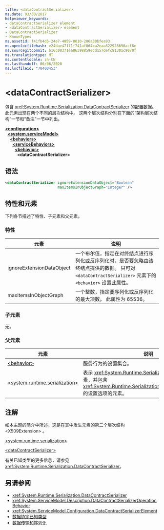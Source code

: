 ```yaml
---
title: <dataContractSerializer>
ms.date: 03/30/2017
helpviewer_keywords:
- dataContractSerializer element
- <dataContractSerializer> element
- DataContractSerializer
- KnownTypes
ms.assetid: f41fb4d5-24e7-4059-8010-286a30bfea93
ms.openlocfilehash: e24dae47171f741af064ca2eaa822928690acf6e
ms.sourcegitcommit: b16c00371ea06398859ecd157defc81301c9070f
ms.translationtype: MT
ms.contentlocale: zh-CN
ms.lasthandoff: 06/06/2020
ms.locfileid: "70400453"
---
```

# \<dataContractSerializer>
包含 <xref:System.Runtime.Serialization.DataContractSerializer> 的配置数据。 此元素出现在两个不同的层次结构中。 这两个层次结构分别在下面的“架构层次结构”一节和“备注”一节中列出。  
  
[**\<configuration>**](../configuration-element.md)\
&nbsp;&nbsp;[**\<system.serviceModel>**](system-servicemodel.md)\
&nbsp;&nbsp;&nbsp;&nbsp;[**\<behaviors>**](behaviors.md)\
&nbsp;&nbsp;&nbsp;&nbsp;&nbsp;&nbsp;[**\<serviceBehaviors>**](servicebehaviors.md)\
&nbsp;&nbsp;&nbsp;&nbsp;&nbsp;&nbsp;&nbsp;&nbsp;[**\<behavior>**](behavior-of-servicebehaviors.md)\
&nbsp;&nbsp;&nbsp;&nbsp;&nbsp;&nbsp;&nbsp;&nbsp;&nbsp;&nbsp;**\<dataContractSerializer>**  
  
## <a name="syntax"></a>语法  
  
```xml  
<dataContractSerializer ignoreExtensionDataObject="Boolean"
                        maxItemsInObjectGraph="Integer" />
```  
  
## <a name="attributes-and-elements"></a>特性和元素  
 下列各节描述了特性、子元素和父元素。  
  
### <a name="attributes"></a>特性  
  
|元素|说明|  
|-------------|-----------------|  
|ignoreExtensionDataObject|一个布尔值，指定在对终结点进行序列化或反序列化时，是否要忽略由该终结点提供的数据。 只可对 `<dataContractSerializer>` 元素下的 `<behavior>` 设置此属性。|  
|maxItemsInObjectGraph|一个整数，指定要序列化或反序列化的最大项数。 此属性为 65536。|  
  
### <a name="child-elements"></a>子元素  
 无。  
  
### <a name="parent-elements"></a>父元素  
  
|元素|说明|  
|-------------|-----------------|  
|[\<behavior>](behavior-of-servicebehaviors.md)|服务行为的设置集合。|  
|[\<system.runtime.serialization>](system-runtime-serialization.md)|表示 <xref:System.Runtime.Serialization> 命名空间节的根元素，并包含 <xref:System.Runtime.Serialization.DataContractSerializer> 的设置选项的元素。|  
  
## <a name="remarks"></a>注解  
 如本主题的简介中所述，这是在其中发生元素的第二个层次结构 \<X509Extension> 。  
  
 [\<system.runtime.serialization>](system-runtime-serialization.md)  
  
 [\<dataContractSerializer>](datacontractserializer-element.md)  
  
 有关已知类型的更多信息，请参见 <xref:System.Runtime.Serialization.DataContractSerializer>。  
  
## <a name="see-also"></a>另请参阅

- <xref:System.Runtime.Serialization.DataContractSerializer>
- <xref:System.ServiceModel.Description.DataContractSerializerOperationBehavior>
- <xref:System.ServiceModel.Configuration.DataContractSerializerElement>
- [数据协定已知类型](../../../wcf/feature-details/data-contract-known-types.md)
- [数据传输和序列化](../../../wcf/feature-details/data-transfer-and-serialization.md)
